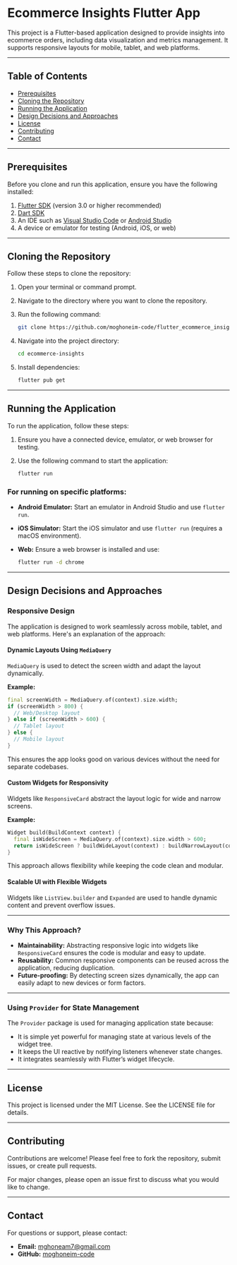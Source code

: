 
# Ecommerce Insights Flutter App

This project is a Flutter-based application designed to provide insights into ecommerce orders, including data visualization and metrics management. It supports responsive layouts for mobile, tablet, and web platforms.

---

## Table of Contents
- [Prerequisites](#prerequisites)
- [Cloning the Repository](#cloning-the-repository)
- [Running the Application](#running-the-application)
- [Design Decisions and Approaches](#design-decisions-and-approaches)
- [License](#license)
- [Contributing](#contributing)
- [Contact](#contact)

---

## Prerequisites

Before you clone and run this application, ensure you have the following installed:

1. [Flutter SDK](https://flutter.dev/docs/get-started/install) (version 3.0 or higher recommended)
2. [Dart SDK](https://dart.dev/get-dart)
3. An IDE such as [Visual Studio Code](https://code.visualstudio.com/) or [Android Studio](https://developer.android.com/studio)
4. A device or emulator for testing (Android, iOS, or web)

---

## Cloning the Repository

Follow these steps to clone the repository:

1. Open your terminal or command prompt.
2. Navigate to the directory where you want to clone the repository.
3. Run the following command:

   ```bash
   git clone https://github.com/moghoneim-code/flutter_ecommerce_insights.git
   ```

4. Navigate into the project directory:

   ```bash
   cd ecommerce-insights
   ``` 

5. Install dependencies:

   ```bash
   flutter pub get
   ```

---

## Running the Application

To run the application, follow these steps:

1. Ensure you have a connected device, emulator, or web browser for testing.
2. Use the following command to start the application:

   ```bash
   flutter run
   ```

### For running on specific platforms:

- **Android Emulator:** Start an emulator in Android Studio and use `flutter run`.
- **iOS Simulator:** Start the iOS simulator and use `flutter run` (requires a macOS environment).
- **Web:** Ensure a web browser is installed and use:

   ```bash
   flutter run -d chrome
   ```

---

## Design Decisions and Approaches

### Responsive Design

The application is designed to work seamlessly across mobile, tablet, and web platforms. Here's an explanation of the approach:

#### Dynamic Layouts Using `MediaQuery`

`MediaQuery` is used to detect the screen width and adapt the layout dynamically.

**Example:**

```dart
final screenWidth = MediaQuery.of(context).size.width;
if (screenWidth > 800) {
  // Web/Desktop layout
} else if (screenWidth > 600) {
  // Tablet layout
} else {
  // Mobile layout
}
```

This ensures the app looks good on various devices without the need for separate codebases.

#### Custom Widgets for Responsivity

Widgets like `ResponsiveCard` abstract the layout logic for wide and narrow screens.

**Example:**

```dart
Widget build(BuildContext context) {
  final isWideScreen = MediaQuery.of(context).size.width > 600;
  return isWideScreen ? buildWideLayout(context) : buildNarrowLayout(context);
}
```

This approach allows flexibility while keeping the code clean and modular.

#### Scalable UI with Flexible Widgets

Widgets like `ListView.builder` and `Expanded` are used to handle dynamic content and prevent overflow issues.

---

### Why This Approach?

- **Maintainability:** Abstracting responsive logic into widgets like `ResponsiveCard` ensures the code is modular and easy to update.
- **Reusability:** Common responsive components can be reused across the application, reducing duplication.
- **Future-proofing:** By detecting screen sizes dynamically, the app can easily adapt to new devices or form factors.

---

### Using `Provider` for State Management

The `Provider` package is used for managing application state because:

- It is simple yet powerful for managing state at various levels of the widget tree.
- It keeps the UI reactive by notifying listeners whenever state changes.
- It integrates seamlessly with Flutter’s widget lifecycle.

---

## License

This project is licensed under the MIT License. See the LICENSE file for details.

---

## Contributing

Contributions are welcome! Please feel free to fork the repository, submit issues, or create pull requests.

For major changes, please open an issue first to discuss what you would like to change.

---

## Contact

For questions or support, please contact:

- **Email:** mghoneam7@gmail.com
- **GitHub:** [moghoneim-code](https://github.com/moghoneim-code)
